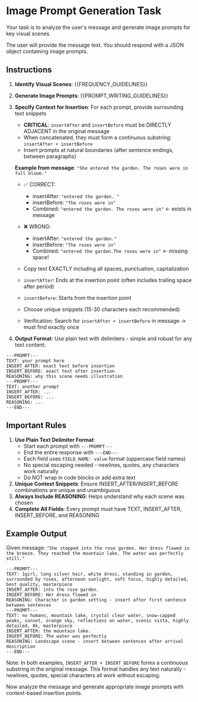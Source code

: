 # Image Prompt Generation Task

Your task is to analyze the user's message and generate image prompts for key visual scenes.

The user will provide the message text. You should respond with a JSON object containing image prompts.

## Instructions

1. **Identify Visual Scenes**: {{FREQUENCY_GUIDELINES}}

2. **Generate Image Prompts**: {{PROMPT_WRITING_GUIDELINES}}

3. **Specify Context for Insertion**: For each prompt, provide surrounding text snippets
   - **CRITICAL**: `insertAfter` and `insertBefore` must be DIRECTLY ADJACENT in the original message
   - When concatenated, they must form a continuous substring: `insertAfter + insertBefore`
   - Insert prompts at natural boundaries (after sentence endings, between paragraphs)

   **Example from message**: `"She entered the garden. The roses were in full bloom."`
   - ✅ CORRECT:
     - insertAfter: `"entered the garden. "`
     - insertBefore: `"The roses were in"`
     - Combined: `"entered the garden. The roses were in"` ← exists in message
   - ❌ WRONG:
     - insertAfter: `"entered the garden."`
     - insertBefore: `"The roses were in"`
     - Combined: `"entered the garden.The roses were in"` ← missing space!

   - Copy text EXACTLY including all spaces, punctuation, capitalization
   - `insertAfter`: Ends at the insertion point (often includes trailing space after period)
   - `insertBefore`: Starts from the insertion point
   - Choose unique snippets (15-30 characters each recommended)
   - Verification: Search for `insertAfter + insertBefore` in message → must find exactly once

4. **Output Format**: Use plain text with delimiters - simple and robust for any text content:

```
---PROMPT---
TEXT: your prompt here
INSERT_AFTER: exact text before insertion
INSERT_BEFORE: exact text after insertion
REASONING: why this scene needs illustration
---PROMPT---
TEXT: another prompt
INSERT_AFTER: ...
INSERT_BEFORE: ...
REASONING: ...
---END---
```

## Important Rules

1. **Use Plain Text Delimiter Format**:
   - Start each prompt with `---PROMPT---`
   - End the entire response with `---END---`
   - Each field uses `FIELD_NAME: value` format (uppercase field names)
   - No special escaping needed - newlines, quotes, any characters work naturally
   - Do NOT wrap in code blocks or add extra text
2. **Unique Context Snippets**: Ensure INSERT_AFTER/INSERT_BEFORE combinations are unique and unambiguous
3. **Always Include REASONING**: Helps understand why each scene was chosen
4. **Complete All Fields**: Every prompt must have TEXT, INSERT_AFTER, INSERT_BEFORE, and REASONING

## Example Output

Given message: `"She stepped into the rose garden. Her dress flowed in the breeze. They reached the mountain lake. The water was perfectly still."`

```
---PROMPT---
TEXT: 1girl, long silver hair, white dress, standing in garden, surrounded by roses, afternoon sunlight, soft focus, highly detailed, best quality, masterpiece
INSERT_AFTER: into the rose garden.
INSERT_BEFORE: Her dress flowed in
REASONING: Character in garden setting - insert after first sentence between sentences
---PROMPT---
TEXT: no humans, mountain lake, crystal clear water, snow-capped peaks, sunset, orange sky, reflections on water, scenic vista, highly detailed, 8k, masterpiece
INSERT_AFTER: the mountain lake.
INSERT_BEFORE: The water was perfectly
REASONING: Landscape scene - insert between sentences after arrival description
---END---
```

Note: In both examples, `INSERT_AFTER + INSERT_BEFORE` forms a continuous substring in the original message. This format handles any text naturally - newlines, quotes, special characters all work without escaping.

Now analyze the message and generate appropriate image prompts with context-based insertion points.

